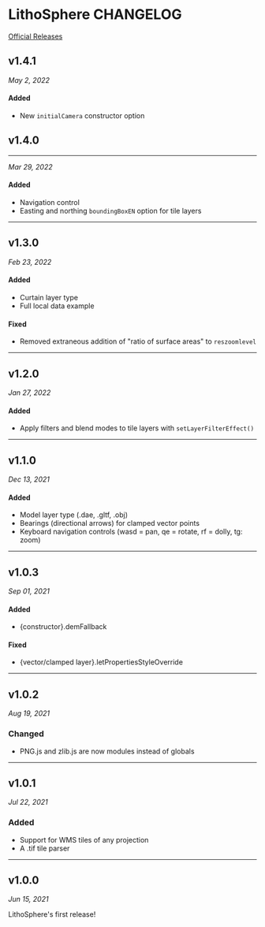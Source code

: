 # LithoSphere CHANGELOG

[Official Releases](https://github.com/NASA-AMMOS/LithoSphere/releases)

## v1.4.1

_May 2, 2022_

#### Added

-   New `initialCamera` constructor option

## v1.4.0

---

_Mar 29, 2022_

#### Added

-   Navigation control
-   Easting and northing `boundingBoxEN` option for tile layers

---

## v1.3.0

_Feb 23, 2022_

#### Added

-   Curtain layer type
-   Full local data example

#### Fixed

-   Removed extraneous addition of "ratio of surface areas" to `reszoomlevel`

---

## v1.2.0

_Jan 27, 2022_

#### Added

-   Apply filters and blend modes to tile layers with `setLayerFilterEffect()`

---

## v1.1.0

_Dec 13, 2021_

#### Added

-   Model layer type (.dae, .gltf, .obj)
-   Bearings (directional arrows) for clamped vector points
-   Keyboard navigation controls (wasd = pan, qe = rotate, rf = dolly, tg: zoom)

---

## v1.0.3

_Sep 01, 2021_

#### Added

-   {constructor}.demFallback

#### Fixed

-   {vector/clamped layer}.letPropertiesStyleOverride

---

## v1.0.2

_Aug 19, 2021_

### Changed

-   PNG.js and zlib.js are now modules instead of globals

---

## v1.0.1

_Jul 22, 2021_

### Added

-   Support for WMS tiles of any projection
-   A .tif tile parser

---

## v1.0.0

_Jun 15, 2021_

LithoSphere's first release!
